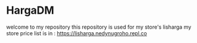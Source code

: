 # HargaDM
welcome to my repository 
this repository is used for my store's lisharga
my store price list is in : https://lisharga.nedynugroho.repl.co